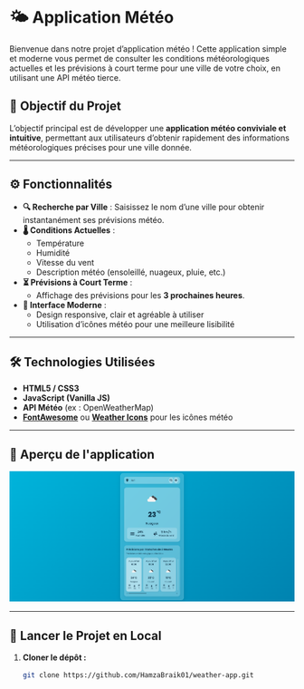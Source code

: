 # 🌤️ Application Météo

Bienvenue dans notre projet d’application météo ! Cette application simple et moderne vous permet de consulter les conditions météorologiques actuelles et les prévisions à court terme pour une ville de votre choix, en utilisant une API météo tierce.

## 🎯 Objectif du Projet

L’objectif principal est de développer une **application météo conviviale et intuitive**, permettant aux utilisateurs d’obtenir rapidement des informations météorologiques précises pour une ville donnée.

---

## ⚙️ Fonctionnalités

- **🔍 Recherche par Ville** : Saisissez le nom d’une ville pour obtenir instantanément ses prévisions météo.
- **🌡️ Conditions Actuelles** :
  - Température
  - Humidité
  - Vitesse du vent
  - Description météo (ensoleillé, nuageux, pluie, etc.)
- **⏳ Prévisions à Court Terme** :
  - Affichage des prévisions pour les **3 prochaines heures**.
- **💅 Interface Moderne** :
  - Design responsive, clair et agréable à utiliser
  - Utilisation d’icônes météo pour une meilleure lisibilité

---

## 🛠️ Technologies Utilisées

- **HTML5 / CSS3**
- **JavaScript (Vanilla JS)**
- **API Météo** (ex : OpenWeatherMap)
- **[FontAwesome](https://fontawesome.com/)** ou **[Weather Icons](https://erikflowers.github.io/weather-icons/)** pour les icônes météo

---

## 📸 Aperçu de l'application

![Aperçu de l'application](./screenshot.png)

---

## 🚀 Lancer le Projet en Local

1. **Cloner le dépôt :**
   ```bash
   git clone https://github.com/HamzaBraik01/weather-app.git

